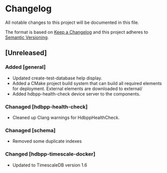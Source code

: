 # Changelog

All notable changes to this project will be documented in this file.

The format is based on [Keep a Changelog](http://keepachangelog.com/en/1.0.0/)
and this project adheres to [Semantic Versioning](http://semver.org/spec/v2.0.0.html).

## [Unreleased]

### Added [general]

* Updated create-test-database help display.
* Added a CMake project build system that can build all required elements for deployment. External elements are downloaded to external/
* Added hdbpp-health-check device server to the components.

### Chanaged [hdbpp-health-check]

* Cleaned up Clang warnings for HdbppHealthCheck.

### Chanaged [schema]

* Removed some duplicate indexes

### Changed [hdbpp-timescale-docker]

* Updated to TimescaleDB version 1.6